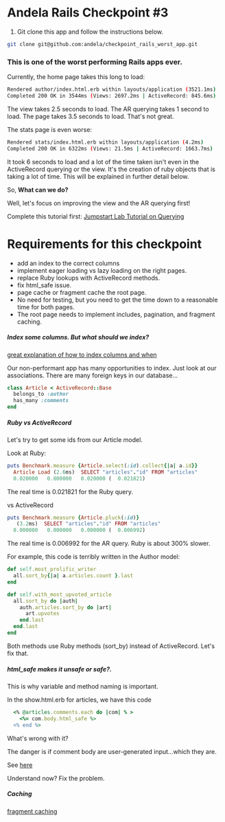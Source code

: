 # Andela Rails Checkpoint #3

1. Git clone this app and follow the instructions below.

```bash
git clone git@github.com:andela/checkpoint_rails_worst_app.git
```

### This is one of the worst performing Rails apps ever.

Currently, the home page takes this long to load:

```bash
Rendered author/index.html.erb within layouts/application (3521.1ms)
Completed 200 OK in 3544ms (Views: 2697.2ms | ActiveRecord: 845.6ms)
```

The view takes 2.5 seconds to load. The AR querying takes 1 second to load. The page takes 3.5 seconds to load. That's not great.

The stats page is even worse:

```bash
Rendered stats/index.html.erb within layouts/application (4.2ms)
Completed 200 OK in 6322ms (Views: 21.5ms | ActiveRecord: 1663.7ms)
```

It took 6 seconds to load and a lot of the time taken isn't even in the ActiveRecord querying or the view. It's the creation of ruby objects that is taking a lot of time. This will be explained in further detail below.

So, **What can we do?**

Well, let's focus on improving the view and the AR querying first!

Complete this tutorial first:
[Jumpstart Lab Tutorial on Querying](http://tutorials.jumpstartlab.com/topics/performance/queries.html)

# Requirements for this checkpoint
* add an index to the correct columns
* implement eager loading vs lazy loading on the right pages.
* replace Ruby lookups with ActiveRecord methods.
* fix html_safe issue.
* page cache or fragment cache the root page.
* No need for testing, but you need to get the time down to a reasonable time for both pages.
* The root page needs to implement includes, pagination, and fragment caching.

##### Index some columns. But what should we index?

[great explanation of how to index columns and when](http://tutorials.jumpstartlab.com/topics/performance/queries.html#indices)

Our non-performant app has many opportunities to index. Just look at our associations. There are many foreign keys in our database...

```ruby
class Article < ActiveRecord::Base
  belongs_to :author
  has_many :comments
end
```

##### Ruby vs ActiveRecord

Let's try to get some ids from our Article model.

Look at Ruby:

```ruby
puts Benchmark.measure {Article.select(:id).collect{|a| a.id}}
  Article Load (2.6ms)  SELECT "articles"."id" FROM "articles"
  0.020000   0.000000   0.020000 (  0.021821)
```

The real time is 0.021821 for the Ruby query.

vs ActiveRecord

```ruby
puts Benchmark.measure {Article.pluck(:id)}
   (3.2ms)  SELECT "articles"."id" FROM "articles"
  0.000000   0.000000   0.000000 (  0.006992)
```
The real time is 0.006992 for the AR query. Ruby is about 300% slower.

For example, this code is terribly written in the Author model:

```ruby
def self.most_prolific_writer
  all.sort_by{|a| a.articles.count }.last
end

def self.with_most_upvoted_article
  all.sort_by do |auth|
    auth.articles.sort_by do |art|
      art.upvotes
    end.last
  end.last
end
```

Both methods use Ruby methods (sort_by) instead of ActiveRecord. Let's fix that.

##### html_safe makes it unsafe or safe?.

This is why variable and method naming is important.

In the show.html.erb for articles, we have this code

```ruby
  <% @articles.comments.each do |com| % >
    <%= com.body.html_safe %>
  <% end %>
```

What's wrong with it?

The danger is if comment body are user-generated input...which they are.

See [here](http://stackoverflow.com/questions/4251284/raw-vs-html-safe-vs-h-to-unescape-html)

Understand now? Fix the problem.


##### Caching

[fragment caching](http://guides.rubyonrails.org/caching_with_rails.html#fragment-caching)
